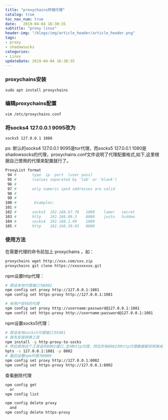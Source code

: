 ```yaml
---
title: "proxychains终端代理"
catalog: true
toc_nav_num: true
date:   2019-04-04 16:30:35
subtitle: "proxy linux"
header-img: "/blogs/img/article_header/article_header.png"
tags:
- proxy
- shadowsocks
categories:
- Linux
updateDate: 2019-04-04 16:30:35
---
```


### proxychains安装  

`sudo apt install proxychains`

### 编辑proxychains配置  

`vim /etc/proxychains.conf`

### 将socks4 127.0.0.1 9095改为  

`socks5 127.0.0.1 1080`

ps: 默认的socks4 127.0.0.1 9095是tor代理，而socks5 127.0.0.1 1080是shadowsocks的代理，proxychains.conf文件说明了代理配置格式,如下,这里根据自己使用的代理来配置就行了。  

```bash
ProxyList format
 94 #       type  ip  port  [user pass]
 95 #       (values separated by 'tab' or 'blank')
 96 #
 97 #       only numeric ipv4 addresses are valid
 98 #
 99 #
100 #        Examples:
101 #
102 #       socks5  192.168.67.78   1080    lamer   secret
103 #       http    192.168.89.3    8080    justu   hidden
104 #       socks4  192.168.1.49    1080
105 #       http    192.168.39.93   8080
```

### 使用方法  
在需要代理的命令前加上 proxychains ，如：
```bash
proxychains wget http://xxx.com/xxx.zip
proxychains git clone https://xxxxxxxxx.git
```
npm设置http代理：
```bash
# 假设本地代理端口为8002
npm config set proxy http://127.0.0.1:1081
npm config set https-proxy http://127.0.0.1:1081

# 有用户密码的代理
npm config set proxy http://username:password@127.0.0.1:1081
npm confit set https-proxy http://username:password@127.0.0.1:1081
```
npm设置socks5代理：
```bash
# 假设本地socks5代理端口为1081
# 首先安装转换工具
npm install -g http-proxy-to-socks
# 然后使用这个工具监听8002端口,支持http代理，然后所有8002的http代理数据都将转换成socks的代理数据发送到1081上
hpts -s 127.0.0.1:1081 -p 8002
# 最后设置npm代理为8080
npm config set proxy http://127.0.0.1:8002
npm config set https-proxy http://127.0.0.1:8002
```

查看删除代理
```bash
npm config get
  or
npm config list

npm config delete proxy
  and
npm config delete https-proxy
```
